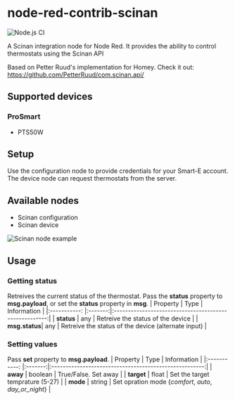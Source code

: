 # node-red-contrib-scinan
![Node.js CI](https://github.com/lodegaard/node-red-contrib-scinan/workflows/Node.js%20CI/badge.svg?branch=master)

A Scinan integration node for Node Red. It provides the ability to control thermostats using the Scinan API

Based on Petter Ruud's implementation for Homey. Check it out: https://github.com/PetterRuud/com.scinan.api/

## Supported devices
### ProSmart
- PTS50W

## Setup
Use the configuration node to provide credentials for your Smart-E account. The device node can request thermostats from the server.

## Available nodes
- Scinan configuration
- Scinan device

![Scinan node example](https://user-images.githubusercontent.com/10208671/88537023-05e0eb00-d00d-11ea-9f5b-3d9604891323.png)

## Usage
### Getting status
Retreives the current status of the thermostat. Pass the **status** property to **msg.payload**, or set the **status** property in **msg**.
|  Property     |  Type   |                     Information                        |
|:-----------:  |:-------:|:------------------------------------------------------:|
|  **status**   |   any   | Retreive the status of the device                      |
| **msg.status**|   any   | Retreive the status of the device (alternate input)    |

### Setting values
Pass **set** property to **msg.payload**.
|  Property     |  Type   |                      Information                       |
|:-----------:  |:-------:|:------------------------------------------------------:|
|    **away**   | boolean | True/False. Set away                                   |
|  **target**   |  float  | Set the target temprature (5-27)                       |
|   **mode**    | string  | Set opration mode {*comfort*, *auto*, *day_or_night*}  |